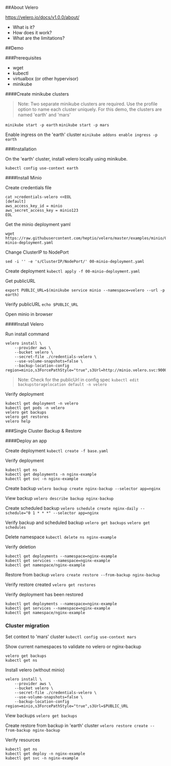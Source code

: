 ##About Velero

https://velero.io/docs/v1.0.0/about/

 - What is it?
 - How does it work?
 - What are the limitations?

##Demo

###Prerequisites

 * wget
 * kubectl
 * virtualbox (or other hypervisor)
 * minikube

####Create minikube clusters

> Note: Two separate minikube clusters are required.
> Use the profile option to name each cluster uniquely.
> For this demo, the clusters are named 'earth' and 'mars'

`minikube start -p earth`
`minikube start -p mars`

Enable ingress on the 'earth' cluster
`minikube addons enable ingress -p earth`

###Installation

On the 'earth' cluster, install velero locally using minikube.

`kubectl config use-context earth`

####Install Minio

Create credentials file

```
cat >credentials-velero <<EOL
[default]
aws_access_key_id = minio
aws_secret_access_key = minio123
EOL
```

Get the minio deployment yaml
```
wget https://raw.githubusercontent.com/heptio/velero/master/examples/minio/00-minio-deployment.yaml
```

Change ClusterIP to NodePort
```
sed -i '' -e 's/ClusterIP/NodePort/' 00-minio-deployment.yaml
```

Create deployment
`kubectl apply -f 00-minio-deployment.yaml` 

Get publicURL
```
export PUBLIC_URL=$(minikube service minio --namespace=velero --url -p earth)
```

Verify publicURL
```echo $PUBLIC_URL```

Open minio in browser


####Install Velero

Run install command

```
velero install \
    --provider aws \
    --bucket velero \
    --secret-file ./credentials-velero \
    --use-volume-snapshots=false \
    --backup-location-config region=minio,s3ForcePathStyle="true",s3Url=http://minio.velero.svc:9000,publicUrl=$PUBLIC_URL
```

> Note: Check for the publicUrl in config spec
> `kubectl edit backupstoragelocation default -n velero` 

 Verify deployment

```
kubectl get deployment -n velero
kubectl get pods -n velero
velero get backups
velero get restores
velero help
```

###Single Cluster Backup & Restore

####Deploy an app

Create deployment
`kubectl create -f base.yaml`

Verify deployment
```
kubectl get ns
kubectl get deployments -n nginx-example
kubectl get svc -n nginx-example
````

Create backup
`velero backup create nginx-backup --selector app=nginx`

View backup
`velero describe backup nginx-backup`

Create scheduled backup
`velero schedule create nginx-daily --schedule="0 1 * * *" --selector app=nginx`

Verify backup and scheduled backup
`velero get backups`
`velero get schedules`

Delete namespace
`kubectl delete ns nginx-example`

Verify deletion
```
kubectl get deployments --namespace=nginx-example
kubectl get services --namespace=nginx-example
kubectl get namespace/nginx-example
```

Restore from backup
`velero create restore --from-backup nginx-backup` 

Verify restore created
`velero get restores`

Verify deployment has been restored
```
kubectl get deployments --namespace=nginx-example
kubectl get services --namespace=nginx-example
kubectl get namespace/nginx-example
```

### Cluster migration

Set context to 'mars' cluster
`kubectl config use-context mars`

Show current namespaces to validate no velero or nginx-backup
```
velero get backups
kubectl get ns
```

Install velero (without minio)
```
velero install \
    --provider aws \
    --bucket velero \
    --secret-file ./credentials-velero \
    --use-volume-snapshots=false \
    --backup-location-config region=minio,s3ForcePathStyle="true",s3Url=$PUBLIC_URL
```

View backups
`velero get backups`

Create restore from backup in 'earth' cluster
`velero restore create --from-backup nginx-backup`

Verify resources
```
kubectl get ns
kubectl get deploy -n nginx-example
kubectl get svc -n nginx-example
```
